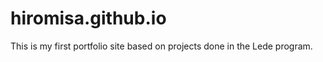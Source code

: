 # hiromisa.github.io

This is my first portfolio site based on projects done in the Lede program.  
